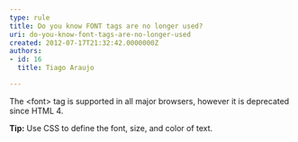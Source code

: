 ```yaml
---
type: rule
title: Do you know FONT tags are no longer used?
uri: do-you-know-font-tags-are-no-longer-used
created: 2012-07-17T21:32:42.0000000Z
authors:
- id: 16
  title: Tiago Araujo

---
```




<span class='intro'> <p></p>
<p>The &lt;font&gt; tag is supported in all major browsers, however it is deprecated since HTML 4.</p> </span>

<div class="ms-rteCustom-GreyBox">
<p><strong>Tip&#58;</strong> Use CSS to define the font, size, and color of text.</p>
</div>



